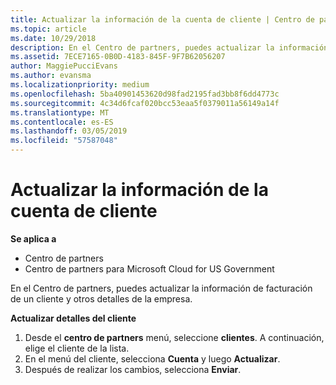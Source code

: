 ```yaml
---
title: Actualizar la información de la cuenta de cliente | Centro de partners
ms.topic: article
ms.date: 10/29/2018
description: En el Centro de partners, puedes actualizar la información de facturación de un cliente y otros detalles de la empresa.
ms.assetid: 7ECE7165-0B0D-4183-845F-9F7B62056207
author: MaggiePucciEvans
ms.author: evansma
ms.localizationpriority: medium
ms.openlocfilehash: 5ba40901453620d98fad2195fad3bb8f6dd4773c
ms.sourcegitcommit: 4c34d6fcaf020bcc53eaa5f0379011a56149a14f
ms.translationtype: MT
ms.contentlocale: es-ES
ms.lasthandoff: 03/05/2019
ms.locfileid: "57587048"
---
```

# <a name="update-customer-account-info"></a>Actualizar la información de la cuenta de cliente

**Se aplica a**

-  Centro de partners
-  Centro de partners para Microsoft Cloud for US Government


En el Centro de partners, puedes actualizar la información de facturación de un cliente y otros detalles de la empresa.

**Actualizar detalles del cliente**

1.  Desde el **centro de partners** menú, seleccione **clientes**. A continuación, elige el cliente de la lista.
2.  En el menú del cliente, selecciona **Cuenta** y luego **Actualizar**.
3.  Después de realizar los cambios, selecciona **Enviar**.

 

 



